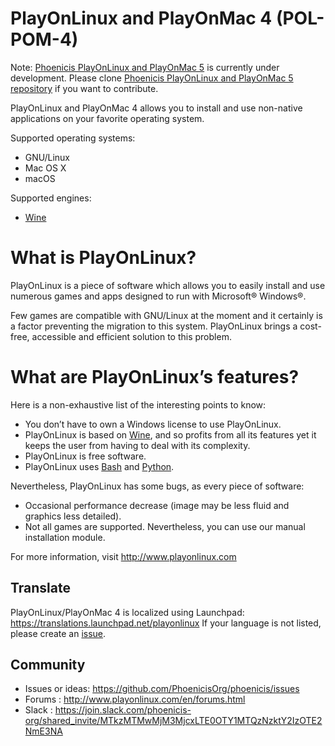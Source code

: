 # PlayOnLinux and PlayOnMac 4 (POL-POM-4)

Note: [Phoenicis PlayOnLinux and PlayOnMac 5](https://www.phoenicis.org/) is currently under development. Please clone [Phoenicis PlayOnLinux and PlayOnMac 5 repository](https://github.com/PhoenicisOrg/phoenicis) if you want to contribute.

PlayOnLinux and PlayOnMac 4 allows you to install and use non-native applications on your favorite operating system.

Supported operating systems:

* GNU/Linux
* Mac OS X
* macOS

Supported engines:

* [Wine](https://www.winehq.org/)


# What is PlayOnLinux?

PlayOnLinux is a piece of software which allows you to easily install and use numerous games and apps designed to run with Microsoft® Windows®.

Few games are compatible with GNU/Linux at the moment and it certainly is a factor preventing the migration to this system. PlayOnLinux brings a cost-free, accessible and efficient solution to this problem.


# What are PlayOnLinux’s features?

Here is a non-exhaustive list of the interesting points to know:
* You don’t have to own a Windows license to use PlayOnLinux.
* PlayOnLinux is based on [Wine](https://www.winehq.org/), and so profits from all its features yet it keeps the user from having to deal with its complexity.
* PlayOnLinux is free software.
* PlayOnLinux uses [Bash](https://en.wikipedia.org/wiki/Bash_%28Unix_shell%29) and [Python](https://en.wikipedia.org/wiki/Python_(programming_language)).

Nevertheless, PlayOnLinux has some bugs, as every piece of software:
* Occasional performance decrease (image may be less fluid and graphics less detailed).
* Not all games are supported. Nevertheless, you can use our manual installation module.

For more information, visit http://www.playonlinux.com


## Translate
PlayOnLinux/PlayOnMac 4 is localized using Launchpad: https://translations.launchpad.net/playonlinux
If your language is not listed, please create an [issue](https://github.com/PlayOnLinux/POL-POM-4/issues).


## Community
* Issues or ideas: https://github.com/PhoenicisOrg/phoenicis/issues
* Forums : http://www.playonlinux.com/en/forums.html
* Slack : https://join.slack.com/phoenicis-org/shared_invite/MTkzMTMwMjM3MjcxLTE0OTY1MTQzNzktY2IzOTE2NmE3NA

